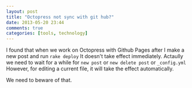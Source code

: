 ```yaml
---
layout: post
title: "Octopress not sync with git hub?"
date: 2013-05-20 23:44
comments: true
categories: [tools, technology]
---
```

I found that when we work on Octopress with Github Pages
after I make a new post and run `rake deploy`
It doesn't take effect immediately.
Actaully we need to wait for a while for `new post` or `new delete post` or `_config.yml`
However, for editing a current file, it will take the effect automatically.

We need to beware of that.
